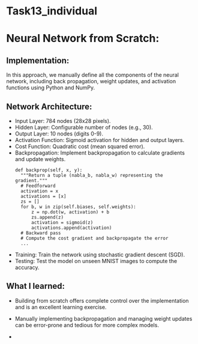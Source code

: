 # Task13_individual

# **Neural Network from Scratch:**
## Implementation:
In this approach, we manually define all the components of the neural network, including back propagation, weight updates, and activation functions using Python and NumPy.


## Network Architecture:
- Input Layer: 784 nodes (28x28 pixels).
- Hidden Layer: Configurable number of nodes (e.g., 30).
- Output Layer: 10 nodes (digits 0-9).
- Activation Function: Sigmoid activation for hidden and output layers.
- Cost Function: Quadratic cost (mean squared error).
- Backpropagation: Implement backpropagation to calculate gradients and update weights.
  ```
  def backprop(self, x, y):
    """Return a tuple (nabla_b, nabla_w) representing the gradient."""
    # Feedforward
    activation = x
    activations = [x]
    zs = []
    for b, w in zip(self.biases, self.weights):
        z = np.dot(w, activation) + b
        zs.append(z)
        activation = sigmoid(z)
        activations.append(activation)
    # Backward pass
    # Compute the cost gradient and backpropagate the error
    ...
   ```
- Training: Train the network using stochastic gradient descent (SGD).
- Testing: Test the model on unseen MNIST images to compute the accuracy.
## **What I learned:**
-  Building from scratch offers complete control over the implementation and is an excellent learning exercise.
-  Manually implementing backpropagation and managing weight updates can be error-prone and tedious for more complex models.
  
- 
